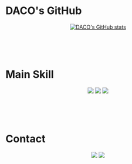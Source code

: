# DACO's GitHub

<div align="center">
  
  [![DACO's GitHub stats](https://github-readme-stats.vercel.app/api?username=daco2020&count_private=true&theme=vision-friendly-dark)](https://github.com/anuraghazra/github-readme-stats)
</div>

 <!--START_SECTION:waka-->
 
 <!--END_SECTION:waka-->
 
<br><br><br>

# Main Skill

<div align="center">
<img src="https://img.shields.io/badge/Python-5175A7?style=flat-square&logo=Python&logoColor=white"/>

<img src="https://img.shields.io/badge/JavaScript-F0DF3E?style=flat-square&logo=Javascript&logoColor=white"/>

<img src="https://img.shields.io/badge/MySQL-tomato?style=flat-square&logo=MySQL&logoColor=white"/>
</div>

<br><br><br>

# Contact
<div align="center">
<a href="https://daco2020.tistory.com/" target="_blank"><img src="https://img.shields.io/badge/Blog-20c997?style=flat-square&logo=v&logoColor=white"/></a>
<a href="mailto:dacokim32@gmail.com" target="_blank"><img src="https://img.shields.io/badge/Gmail-B54A3A?style=flat-square&logo=Gmail&logoColor=white"/></a>
</div>

<!--
**Daco2020/Daco2020** is a ✨ _special_ ✨ repository because its `README.md` (this file) appears on your GitHub profile.

Here are some ideas to get you started:

- 🔭 I’m currently working on ...
- 🌱 I’m currently learning ...
- 👯 I’m looking to collaborate on ...
- 🤔 I’m looking for help with ...
- 💬 Ask me about ...
- 📫 How to reach me: ...
- 😄 Pronouns: ...
- ⚡ Fun fact: ...
-->
